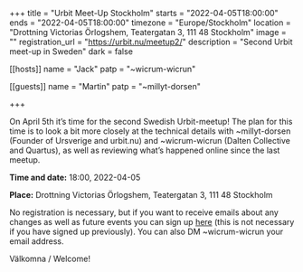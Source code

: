 +++
title = "Urbit Meet-Up Stockholm"
starts = "2022-04-05T18:00:00"
ends = "2022-04-05T18:00:00"
timezone = "Europe/Stockholm"
location = "Drottning Victorias Örlogshem, Teatergatan 3, 111 48 Stockholm"
image = ""
registration_url = "https://urbit.nu/meetup2/"
description = "Second Urbit meet-up in Sweden"
dark = false


[[hosts]]
name = "Jack"
patp = "~wicrum-wicrun"

[[guests]]
name = "Martin"
patp = "~millyt-dorsen"

+++

On April 5th it’s time for the second Swedish Urbit-meetup! The plan for this time is to look a bit more closely at the technical details with ~millyt-dorsen (Founder of Ursverige and urbit.nu) and ~wicrum-wicrun (Dalten Collective and Quartus), as well as reviewing what’s happened online since the last meetup.

**Time and date:** 18:00, 2022-04-05

**Place:** Drottning Victorias Örlogshem, Teatergatan 3, 111 48 Stockholm

No registration is necessary, but if you want to receive emails about any changes as well as future events you can sign up [here](https://docs.google.com/forms/d/e/1FAIpQLSci5wzl1nPK9pe3QOKzc37jrdV7UZp0AT-CBMIyEfhbgZ0VqQ/viewform) (this is not necessary if you have signed up previously). You can also DM ~wicrum-wicrun your email address.

Välkomna / Welcome!
